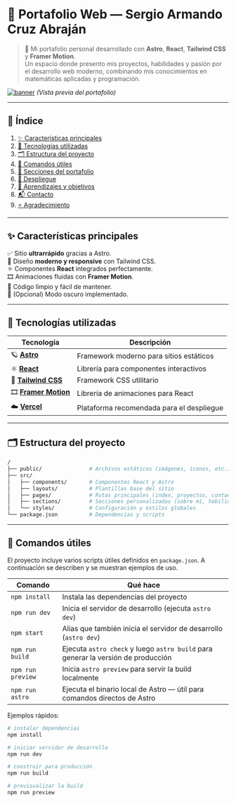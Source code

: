 # 🌟 **Portafolio Web — Sergio Armando Cruz Abraján**

> 🚀 Mi portafolio personal desarrollado con **Astro**, **React**, **Tailwind CSS** y **Framer Motion**.  
> Un espacio donde presento mis proyectos, habilidades y pasión por el desarrollo web moderno, combinando mis conocimientos en matemáticas aplicadas y programación.

[![banner](https://user-images.githubusercontent.com/YourUserID/your-repo/main/public/preview.png)](https://your-portfolio-url.com)
*(Vista previa del portafolio)*

---

## 📑 **Índice**

1. [✨ Características principales](#-características-principales)  
2. [🧰 Tecnologías utilizadas](#-tecnologías-utilizadas)  
3. [🗂️ Estructura del proyecto](#️-estructura-del-proyecto)  
4. [🧞 Comandos útiles](#-comandos-útiles)  
5. [💼 Secciones del portafolio](#-secciones-del-portafolio)  
6. [🚀 Despliegue](#-despliegue)  
7. [🧠 Aprendizajes y objetivos](#-aprendizajes-y-objetivos)  
8. [📬 Contacto](#-contacto)  
9. [⭐ Agradecimiento](#-agradecimiento)

---

## ✨ **Características principales**

✅ Sitio **ultrarrápido** gracias a Astro.  
🎨 Diseño **moderno y responsive** con Tailwind CSS.  
⚛️ Componentes **React** integrados perfectamente.  
🎞️ Animaciones fluidas con **Framer Motion**.  
🧠 Código limpio y fácil de mantener.  
🌙 (Opcional) Modo oscuro implementado.  

---

## 🧰 **Tecnologías utilizadas**

| Tecnología | Descripción |
|-------------|--------------|
| 🪐 **[Astro](https://astro.build/)** | Framework moderno para sitios estáticos |
| ⚛️ **[React](https://react.dev/)** | Librería para componentes interactivos |
| 🎨 **[Tailwind CSS](https://tailwindcss.com/)** | Framework CSS utilitario |
| 🎞️ **[Framer Motion](https://www.framer.com/motion/)** | Librería de animaciones para React |
| ☁️ **[Vercel](https://vercel.com/)** | Plataforma recomendada para el despliegue |

---

## 🗂️ **Estructura del proyecto**

```bash
/
├── public/               # Archivos estáticos (imágenes, íconos, etc.)
├── src/
│   ├── components/       # Componentes React y Astro
│   ├── layouts/          # Plantillas base del sitio
│   ├── pages/            # Rutas principales (index, proyectos, contacto)
│   ├── sections/         # Secciones personalizadas (sobre mí, habilidades, etc.)
│   └── styles/           # Configuración y estilos globales
└── package.json          # Dependencias y scripts
```

---

## 🧞 **Comandos útiles**

El proyecto incluye varios scripts útiles definidos en `package.json`. A continuación se describen y se muestran ejemplos de uso.

| Comando | Qué hace |
|---------|---------|
| `npm install` | Instala las dependencias del proyecto |
| `npm run dev` | Inicia el servidor de desarrollo (ejecuta `astro dev`) |
| `npm start` | Alias que también inicia el servidor de desarrollo (`astro dev`) |
| `npm run build` | Ejecuta `astro check` y luego `astro build` para generar la versión de producción |
| `npm run preview` | Inicia `astro preview` para servir la build localmente |
| `npm run astro` | Ejecuta el binario local de Astro — útil para comandos directos de Astro |

Ejemplos rápidos:

```zsh
# instalar dependencias
npm install

# iniciar servidor de desarrollo
npm run dev

# construir para producción
npm run build

# previsualizar la build
npm run preview
```